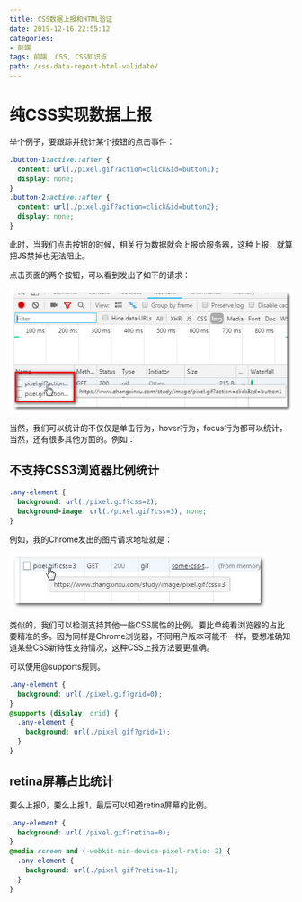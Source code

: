 ```yaml
---
title: CSS数据上报和HTML验证
date: 2019-12-16 22:55:12
categories:
- 前端
tags: 前端, CSS, CSS知识点
path: /css-data-report-html-validate/
---
```


# 纯CSS实现数据上报

举个例子，要跟踪并统计某个按钮的点击事件：

```css
.button-1:active::after {
  content: url(./pixel.gif?action=click&id=button1);
  display: none;
}
.button-2:active::after {
  content: url(./pixel.gif?action=click&id=button2);
  display: none;
}
```

此时，当我们点击按钮的时候，相关行为数据就会上报给服务器，这种上报，就算把JS禁掉也无法阻止。

点击页面的两个按钮，可以看到发出了如下的请求：

![](2019-12-16-22-57-12.png)

当然，我们可以统计的不仅仅是单击行为，hover行为，focus行为都可以统计，当然，还有很多其他方面的。例如：

## 不支持CSS3浏览器比例统计

```css
.any-element {
  background: url(./pixel.gif?css=2);
  background-image: url(./pixel.gif?css=3), none;
}
```

例如，我的Chrome发出的图片请求地址就是：

![](2019-12-16-22-58-08.png)

类似的，我们可以检测支持其他一些CSS属性的比例，要比单纯看浏览器的占比要精准的多。因为同样是Chrome浏览器，不同用户版本可能不一样，要想准确知道某些CSS新特性支持情况，这种CSS上报方法要更准确。

可以使用@supports规则。

```css
.any-element {
  background: url(./pixel.gif?grid=0);
}
@supports (display: grid) {
  .any-element {
    background: url(./pixel.gif?grid=1);
  }
}
```

## retina屏幕占比统计

要么上报0，要么上报1，最后可以知道retina屏幕的比例。

```css
.any-element {
  background: url(./pixel.gif?retina=0);
}
@media screen and (-webkit-min-device-pixel-ratio: 2) {
  .any-element {
    background: url(./pixel.gif?retina=1);
  }
}
```
